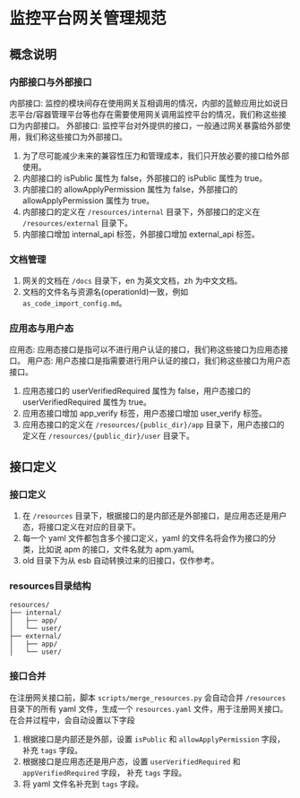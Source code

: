 # 监控平台网关管理规范

## 概念说明

### 内部接口与外部接口

内部接口: 监控的模块间存在使用网关互相调用的情况，内部的蓝鲸应用比如说日志平台/容器管理平台等也存在需要使用网关调用监控平台的情况，我们称这些接口为内部接口。
外部接口: 监控平台对外提供的接口，一般通过网关暴露给外部使用，我们称这些接口为外部接口。

1. 为了尽可能减少未来的兼容性压力和管理成本，我们只开放必要的接口给外部使用。
2. 内部接口的 isPublic 属性为 false，外部接口的 isPublic 属性为 true。
3. 内部接口的 allowApplyPermission 属性为 false，外部接口的 allowApplyPermission 属性为 true。
4. 内部接口的定义在 `/resources/internal` 目录下，外部接口的定义在 `/resources/external` 目录下。
5. 内部接口增加 internal_api 标签，外部接口增加 external_api 标签。

### 文档管理

1. 网关的文档在 `/docs` 目录下，en 为英文文档，zh 为中文文档。
2. 文档的文件名与资源名(operationId)一致，例如 `as_code_import_config.md`。

### 应用态与用户态

应用态: 应用态接口是指可以不进行用户认证的接口，我们称这些接口为应用态接口。
用户态: 用户态接口是指需要进行用户认证的接口，我们称这些接口为用户态接口。

1. 应用态接口的 userVerifiedRequired 属性为 false，用户态接口的 userVerifiedRequired 属性为 true。
2. 应用态接口增加 app_verify 标签，用户态接口增加 user_verify 标签。
3. 应用态接口的定义在 `/resources/{public_dir}/app` 目录下，用户态接口的定义在 `/resources/{public_dir}/user` 目录下。

## 接口定义

### 接口定义

1. 在 `/resources` 目录下，根据接口的是内部还是外部接口，是应用态还是用户态，将接口定义在对应的目录下。
2. 每一个 yaml 文件都包含多个接口定义，yaml 的文件名将会作为接口的分类，比如说 apm 的接口，文件名就为 apm.yaml。
3. old 目录下为从 esb 自动转换过来的旧接口，仅作参考。

### resources目录结构

```
resources/
├── internal/
│   ├── app/
│   └── user/
├── external/
│   ├── app/
│   └── user/
```

### 接口合并

在注册网关接口前，脚本 `scripts/merge_resources.py` 会自动合并 `/resources` 目录下的所有 yaml 文件，生成一个 `resources.yaml` 文件，用于注册网关接口。
在合并过程中，会自动设置以下字段
1. 根据接口是内部还是外部，设置 `isPublic` 和 `allowApplyPermission` 字段，补充 `tags` 字段。
2. 根据接口是应用态还是用户态，设置 `userVerifiedRequired` 和 `appVerifiedRequired` 字段， 补充 `tags` 字段。
3. 将 yaml 文件名补充到 `tags` 字段。

